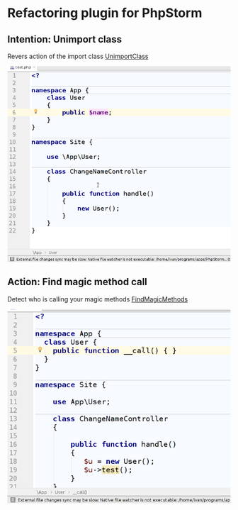 # Refactoring plugin for PhpStorm

## Intention: Unimport class 
Revers action of the import class
[UnimportClass](src/com/funivan/phpstorm/refactoring/UnimportClass/README.md)

![Unimport class](doc/unimport.gif) 

## Action: Find magic method call
Detect who is calling your magic methods
[FindMagicMethods](src/com/funivan/phpstorm/refactoring/FindMagicMethods/README.md)

![FindMagicMethods](doc/find-magick-methods.gif)